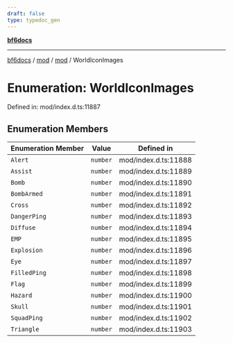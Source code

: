 ```yaml
---
draft: false
type: typedoc_gen
---
```


[**bf6docs**](../../../_index.md)

***

[bf6docs](../../../_index.md) / [mod](../../_index.md) / [mod](../_index.md) / WorldIconImages

# Enumeration: WorldIconImages

Defined in: mod/index.d.ts:11887

## Enumeration Members

| Enumeration Member | Value | Defined in |
| ------ | ------ | ------ |
| <a id="alert"></a> `Alert` | `number` | mod/index.d.ts:11888 |
| <a id="assist"></a> `Assist` | `number` | mod/index.d.ts:11889 |
| <a id="bomb"></a> `Bomb` | `number` | mod/index.d.ts:11890 |
| <a id="bombarmed"></a> `BombArmed` | `number` | mod/index.d.ts:11891 |
| <a id="cross"></a> `Cross` | `number` | mod/index.d.ts:11892 |
| <a id="dangerping"></a> `DangerPing` | `number` | mod/index.d.ts:11893 |
| <a id="diffuse"></a> `Diffuse` | `number` | mod/index.d.ts:11894 |
| <a id="emp"></a> `EMP` | `number` | mod/index.d.ts:11895 |
| <a id="explosion"></a> `Explosion` | `number` | mod/index.d.ts:11896 |
| <a id="eye"></a> `Eye` | `number` | mod/index.d.ts:11897 |
| <a id="filledping"></a> `FilledPing` | `number` | mod/index.d.ts:11898 |
| <a id="flag"></a> `Flag` | `number` | mod/index.d.ts:11899 |
| <a id="hazard"></a> `Hazard` | `number` | mod/index.d.ts:11900 |
| <a id="skull"></a> `Skull` | `number` | mod/index.d.ts:11901 |
| <a id="squadping"></a> `SquadPing` | `number` | mod/index.d.ts:11902 |
| <a id="triangle"></a> `Triangle` | `number` | mod/index.d.ts:11903 |
